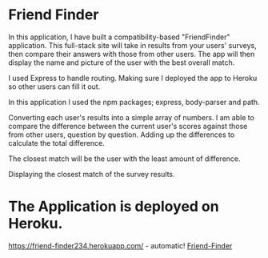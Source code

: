 # Friend Finder

In this application, I have built a compatibility-based "FriendFinder" application. This full-stack site will take in results from your users' surveys, then compare their answers with those from other users. The app will then display the name and picture of the user with the best overall match.

I used Express to handle routing. Making sure I deployed the app to Heroku so other users can fill it out.

In this application I used the npm packages; express, body-parser and path.

Converting each user's results into a simple array of numbers. I am able to compare the difference between the current user's scores against those from other users, question by question. Adding up the differences to calculate the total difference.

The closest match will be the user with the least amount of difference.

Displaying the closest match of the survey results.

# The Application is deployed on Heroku.

https://friend-finder234.herokuapp.com/ - automatic!
[Friend-Finder](https://friend-finder234.herokuapp.com/)
